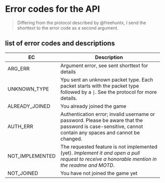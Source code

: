 # Error codes for the API

> Differing from the protocol described by @freehuntx, I send the shorttext to the error code as a second argument.

## list of error codes and descriptions

EC | Description
--- | ---
ARG_ERR | Argument error, see sent shorttext for details
UNKNOWN_TYPE | Ypu sent an unknown packet type. Each packet starts with the packet type followed by a `\|`. See the protocol for more details.
ALREADY_JOINED | You already joined the game
AUTH_ERR | Authentication error; invalid username or password. Please be aware that the password is case-sensitive, cannot contain any spaces and cannot be changed.
NOT_IMPLEMENTED | The requested feature is not implemented (yet). *Implement it and open a pull request to receive a honorable mention in the readme and MOTD.*
NOT_JOINED | You have not joined the game yet